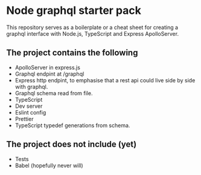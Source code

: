 # Node graphql starter pack #

This repository serves as a boilerplate or a cheat sheet for creating a graphql interface with Node.js, TypeScript and Express ApolloServer.

## The project contains the following ##

* ApolloServer in express.js
* Graphql endpint at /graphql
* Express http endpint, to emphasise that a rest api could live side by side with graphql.
* Graphql schema read from file.
* TypeScript
* Dev server
* Eslint config
* Prettier
* TypeScript typedef generations from schema.


## The project does not include (yet)

* Tests
* Babel (hopefully never will)

